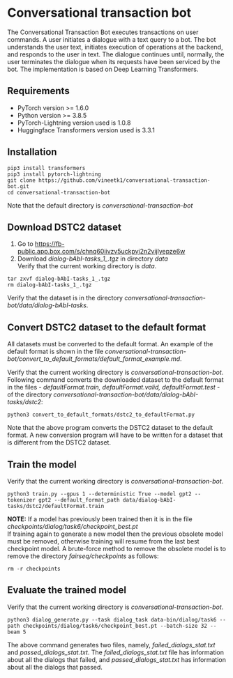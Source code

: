 # Conversational transaction bot
The Conversational Transaction Bot executes transactions on user commands. A user initiates a dialogue with a text query to a bot. The bot understands the user text, initiates execution of operations at the backend, and responds to the user in text. The dialogue continues until, normally, the user terminates the dialogue when its requests have been serviced by the bot. The implementation is based on Deep Learning Transformers.
## Requirements
* PyTorch version >= 1.6.0
* Python version >= 3.8.5
* PyTorch-Lightning version used is 1.0.8
* Huggingface Transformers version used is 3.3.1
## Installation
```
pip3 install transformers
pip3 install pytorch-lightning
git clone https://github.com/vineetk1/conversational-transaction-bot.git
cd conversational-transaction-bot
```
Note that the default directory is *conversational-transaction-bot*   

## Download DSTC2 dataset
1. Go to https://fb-public.app.box.com/s/chnq60iivzv5uckpvj2n2vijlyepze6w 
1. Download *dialog-bAbI-tasks_1_.tgz* in directory *data*  
Verify that the current working directory is *data*.    
```
tar zxvf dialog-bAbI-tasks_1_.tgz
rm dialog-bAbI-tasks_1_.tgz
```
Verify that the dataset is in the directory *conversational-transaction-bot/data/dialog-bAbI-tasks*.   
## Convert DSTC2 dataset to the default format
All datasets must be converted to the default format. An example of the default format is shown in the file *conversational-transaction-bot/convert_to_default_formats/default_format_example.md*.   

Verify that the current working directory is *conversational-transaction-bot*. Following command converts the downloaded dataset to the default format in the files - *defaultFormat.train, defaultFormat.valid, defaultFormat.test* - of the directory *conversational-transaction-bot/data/dialog-bAbI-tasks/dstc2*:
```
python3 convert_to_default_formats/dstc2_to_defaultFormat.py
```
Note that the above program converts the DSTC2 dataset to the default format. A new conversion program will have to be written for a dataset that is different from the DSTC2 dataset. 
## Train the model
Verify that the current working directory is *conversational-transaction-bot*.
```
python3 train.py --gpus 1 --deterministic True --model gpt2 --tokenizer gpt2 --default_format_path data/dialog-bAbI-tasks/dstc2/defaultFormat.train
```
**NOTE:** If a model has previously been trained then it is in the file *checkpoints/dialog/task6/checkpoint_best.pt*   
If training again to generate a new model then the previous obsolete model must be removed, otherwise training will resume from the last best checkpoint model. A brute-force method to remove the obsolete model is to remove the directory *fairseq/checkpoints* as follows:
```
rm -r checkpoints
```
## Evaluate the trained model
Verify that the current working directory is *conversational-transaction-bot*.
```
python3 dialog_generate.py --task dialog_task data-bin/dialog/task6 --path checkpoints/dialog/task6/checkpoint_best.pt --batch-size 32 --beam 5
```
The above command generates two files, namely, *failed_dialogs_stat.txt* and *passed_dialogs_stat.txt*. The *failed_dialogs_stat.txt* file has information about all the dialogs that failed, and *passed_dialogs_stat.txt* has information about all the dialogs that passed.  

